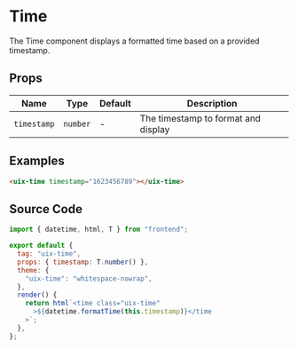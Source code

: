 # Time

The Time component displays a formatted time based on a provided timestamp.

## Props

| Name        | Type     | Default | Description                                         |
| ----------- | -------- | ------- | --------------------------------------------------- |
| `timestamp` | `number` | -       | The timestamp to format and display                 |

## Examples

```html
<uix-time timestamp="1623456789"></uix-time>
```

## Source Code

```js
import { datetime, html, T } from "frontend";

export default {
  tag: "uix-time",
  props: { timestamp: T.number() },
  theme: {
    "uix-time": "whitespace-nowrap",
  },
  render() {
    return html`<time class="uix-time"
      >${datetime.formatTime(this.timestamp)}</time
    >`;
  },
};
```